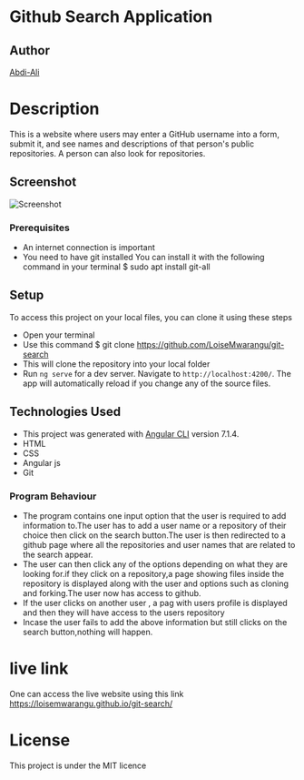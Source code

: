 # Github Search Application

## Author

[Abdi-Ali](https://github.com/Abdi-Ali33)

# Description

This is a website where users may enter a GitHub username into a form, submit it, and see names and descriptions of that person's public repositories. A person can also look for repositories.

## Screenshot

![Screenshot](./src/assets/screenshot.png)

### Prerequisites

- An internet connection is important
- You need to have git installed You can install it with the following command in your terminal $ sudo apt install git-all

## Setup

To access this project on your local files, you can clone it using these steps

- Open your terminal
- Use this command $ git clone https://github.com/LoiseMwarangu/git-search
- This will clone the repository into your local folder
- Run `ng serve` for a dev server. Navigate to `http://localhost:4200/`. The app will automatically reload if you change any of the source files.

## Technologies Used

- This project was generated with [Angular CLI](https://github.com/angular/angular-cli) version 7.1.4.
- HTML
- CSS
- Angular js
- Git

### Program Behaviour

- The program contains one input option that the user is required to add information to.The user has to add a user name or a repository of their choice then click on the search button.The user is then redirected to a github page where all the repositories and user names that are related to the search appear.
- The user can then click any of the options depending on what they are looking for.if they click on a repository,a page showing files inside the repository is displayed along with the user and options such as cloning and forking.The user now has access to github.
- If the user clicks on another user , a pag with users profile is displayed and then they will have access to the users repository
- Incase the user fails to add the above information but still clicks on the search button,nothing will happen.

# live link

One can access the live website using this link https://loisemwarangu.github.io/git-search/

# License

This project is under the MIT licence
